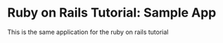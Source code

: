 # Ruby on Rails Tutorial: Sample App

This is the same application for the ruby on rails tutorial 

